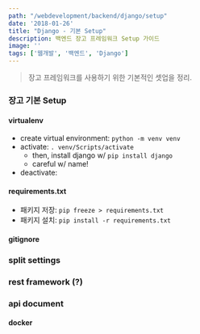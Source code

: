 ```yaml
---
path: "/webdevelopment/backend/django/setup"
date: '2018-01-26'
title: "Django - 기본 Setup"
description: 백엔드 장고 프레임워크 Setup 가이드
image: ''
tags: ['웹개발', '백엔드', 'Django']
---
```

> 장고 프레임워크를 사용하기 위한 기본적인 셋업을 정리.

### 장고 기본 Setup

#### virtualenv
- create virtual environment: `python -m venv venv`
- activate: `. venv/Scripts/activate`
    - then, install django w/ `pip install django`
    - careful w/ name!
- deactivate: 

#### requirements.txt
- 패키지 저장: `pip freeze > requirements.txt`
- 패키지 설치: `pip install -r requirements.txt`

#### gitignore

### split settings

### rest framework (?)

### api document

#### docker